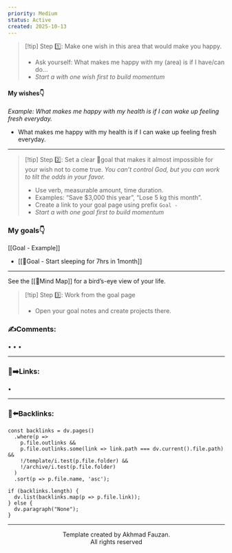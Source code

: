```yaml
---
priority: Medium
status: Active
created: 2025-10-13
---
```


>[!tip] Step 1️⃣: Make one wish in this area that would make you happy.
>- Ask yourself: What makes me happy with my (area) is if I have/can do...
>- *Start a with one wish first to build momentum*
#### My wishes👇
*Example: What makes me happy with my health is if I can wake up feeling fresh everyday.*
-  What makes me happy with my health is if I can wake up feeling fresh everyday.

___
>[!tip] Step 2️⃣: Set a clear 🎯goal that makes it almost impossible for your wish not to come true. 
>*You can’t control God, but you can work to tilt the odds in your favor.*
> - Use verb, measurable amount, time duration.
> - Examples: “Save $3,000 this year”, “Lose 5 kg this month”.
> - Create a link to your goal page using prefix `Goal - `
>- *Start a with one goal first to build momentum*
### My goals👇
[[Goal - Example]]
- [[🎯Goal - Start sleeping for 7hrs in 1month]]
___
See the [[🧠Mind Map]] for a bird’s-eye view of your life.
> [!tip] Step 3️⃣: Work from the goal page
> - Open your goal notes and create projects there.

### ✍️Comments:
•
•
•
___
### 🔗➡️Links:
•
___
### 🔗⬅️Backlinks:
~~~dataviewjs
const backlinks = dv.pages()
  .where(p =>
    p.file.outlinks &&
    p.file.outlinks.some(link => link.path === dv.current().file.path) &&
    !/template/i.test(p.file.folder) &&
    !/archive/i.test(p.file.folder)
  )
  .sort(p => p.file.name, 'asc');

if (backlinks.length) {
  dv.list(backlinks.map(p => p.file.link));
} else {
  dv.paragraph("None");
}
~~~
___
<p align="center">Template created by Akhmad Fauzan. <br>All rights reserved</p>
